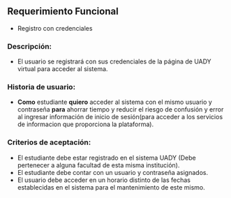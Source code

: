 ## Requerimiento Funcional 
- Registro con credenciales
### Descripción:
- El usuario se registrará con sus credenciales de la página de UADY virtual para acceder al sistema.
### Historia de usuario:
- **Como** estudiante **quiero** acceder al sistema con el mismo usuario y contraseña **para** ahorrar tiempo y reducir el riesgo de confusión y error al ingresar información de inicio de sesión(para acceder a los servicios de informacion que proporciona la plataforma). 
### Criterios de aceptación: 
-  El estudiante debe estar registrado en el sistema UADY (Debe pertenecer a alguna facultad de esta misma institución).
- El estudiante debe contar con un usuario y contraseña asignados.
- El usuario debe acceder en un horario distinto de las fechas establecidas en el sistema para el mantenimiento de este mismo.
